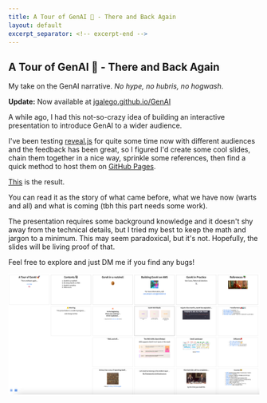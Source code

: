 ```yaml
---
title: A Tour of GenAI 🚀 - There and Back Again
layout: default
excerpt_separator: <!-- excerpt-end -->
---
```


## A Tour of GenAI 🚀 - There and Back Again

<!-- excerpt-start -->

My take on the GenAI narrative. *No hype, no hubris, no hogwash*.

**Update:** Now available at [jgalego.github.io/GenAI](https://jgalego.github.io/GenAI)

<!-- excerpt-end -->

A while ago, I had this not-so-crazy idea of building an interactive presentation to introduce GenAI to a wider audience.

I've been testing [reveal.js](https://revealjs.com/) for quite some time now with different audiences and the feedback has been great, so I figured I'd create some cool slides, chain them together in a nice way, sprinkle some references, then find a quick method to host them on [GitHub Pages](https://danielabaron.me/blog/build-and-publish-presentation-with-html-and-css/). 

[This](https://jgalego.github.io/GenAI) is the result.

You can read it as the story of what came before, what we have now (warts and all) and what is coming (tbh this part needs some work).

The presentation requires some background knowledge and it doesn't shy away from the technical details, but I tried my best to keep the math and jargon to a minimum. This may seem paradoxical, but it's not. Hopefully, the slides will be living proof of that.

Feel free to explore and just DM me if you find any bugs!

<img src="/assets/images/genai_tour.png" width="700"/>
